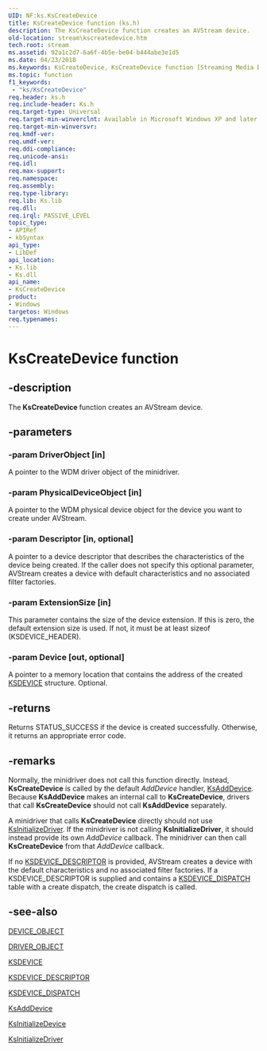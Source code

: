 ```yaml
---
UID: NF:ks.KsCreateDevice
title: KsCreateDevice function (ks.h)
description: The KsCreateDevice function creates an AVStream device.
old-location: stream\kscreatedevice.htm
tech.root: stream
ms.assetid: 92a1c2d7-6a6f-4b5e-be04-b444abe3e1d5
ms.date: 04/23/2018
ms.keywords: KsCreateDevice, KsCreateDevice function [Streaming Media Devices], avfunc_3a0ddeb1-7ea0-4e10-bc98-d761bbc5c2f4.xml, ks/KsCreateDevice, stream.kscreatedevice
ms.topic: function
f1_keywords:
 - "ks/KsCreateDevice"
req.header: ks.h
req.include-header: Ks.h
req.target-type: Universal
req.target-min-winverclnt: Available in Microsoft Windows XP and later operating systems and DirectX 8.0 and later DirectX versions.
req.target-min-winversvr: 
req.kmdf-ver: 
req.umdf-ver: 
req.ddi-compliance: 
req.unicode-ansi: 
req.idl: 
req.max-support: 
req.namespace: 
req.assembly: 
req.type-library: 
req.lib: Ks.lib
req.dll: 
req.irql: PASSIVE_LEVEL
topic_type:
- APIRef
- kbSyntax
api_type:
- LibDef
api_location:
- Ks.lib
- Ks.dll
api_name:
- KsCreateDevice
product:
- Windows
targetos: Windows
req.typenames: 
---
```


# KsCreateDevice function


## -description


The<b> KsCreateDevice </b>function creates an AVStream device.


## -parameters




### -param DriverObject [in]

A pointer to the WDM driver object of the minidriver.


### -param PhysicalDeviceObject [in]

A pointer to the WDM physical device object for the device you want to create under AVStream.


### -param Descriptor [in, optional]

A pointer to a device descriptor that describes the characteristics of the device being created. If the caller does not specify this optional parameter, AVStream creates a device with default characteristics and no associated filter factories.


### -param ExtensionSize [in]

This parameter contains the size of the device extension. If this is zero, the default extension size is used. If not, it must be at least sizeof (KSDEVICE_HEADER).


### -param Device [out, optional]

A pointer to a memory location that contains the address of the created <a href="https://docs.microsoft.com/windows-hardware/drivers/ddi/ks/ns-ks-_ksdevice">KSDEVICE</a> structure. Optional.


## -returns



Returns STATUS_SUCCESS if the device is created successfully. Otherwise, it returns an appropriate error code.




## -remarks



Normally, the minidriver does not call this function directly. Instead, <b>KsCreateDevice</b> is called by the default <i>AddDevice</i> handler, <a href="https://docs.microsoft.com/windows-hardware/drivers/ddi/ks/nf-ks-ksadddevice">KsAddDevice</a>. Because <b>KsAddDevice</b> makes an internal call to <b>KsCreateDevice</b>, drivers that call <b>KsCreateDevice</b> should not call <b>KsAddDevice</b> separately.

A minidriver that calls <b>KsCreateDevice</b> directly should not use <a href="https://docs.microsoft.com/windows-hardware/drivers/ddi/ks/nf-ks-ksinitializedriver">KsInitializeDriver</a>. If the minidriver is not calling <b>KsInitializeDriver</b>, it should instead provide its own <i>AddDevice</i> callback. The minidriver can then call <b>KsCreateDevice</b> from that <i>AddDevice</i> callback. 

If no <a href="https://docs.microsoft.com/windows-hardware/drivers/ddi/ks/ns-ks-_ksdevice_descriptor">KSDEVICE_DESCRIPTOR</a> is provided, AVStream creates a device with the default characteristics and no associated filter factories. If a KSDEVICE_DESCRIPTOR is supplied and contains a <a href="https://docs.microsoft.com/windows-hardware/drivers/ddi/ks/ns-ks-_ksdevice_dispatch">KSDEVICE_DISPATCH</a> table with a create dispatch, the create dispatch is called. 




## -see-also




<a href="https://docs.microsoft.com/windows-hardware/drivers/ddi/wdm/ns-wdm-_device_object">DEVICE_OBJECT</a>



<a href="https://docs.microsoft.com/windows-hardware/drivers/ddi/wdm/ns-wdm-_driver_object">DRIVER_OBJECT</a>



<a href="https://docs.microsoft.com/windows-hardware/drivers/ddi/ks/ns-ks-_ksdevice">KSDEVICE</a>



<a href="https://docs.microsoft.com/windows-hardware/drivers/ddi/ks/ns-ks-_ksdevice_descriptor">KSDEVICE_DESCRIPTOR</a>



<a href="https://docs.microsoft.com/windows-hardware/drivers/ddi/ks/ns-ks-_ksdevice_dispatch">KSDEVICE_DISPATCH</a>



<a href="https://docs.microsoft.com/windows-hardware/drivers/ddi/ks/nf-ks-ksadddevice">KsAddDevice</a>



<a href="https://docs.microsoft.com/windows-hardware/drivers/ddi/ks/nf-ks-ksinitializedevice">KsInitializeDevice</a>



<a href="https://docs.microsoft.com/windows-hardware/drivers/ddi/ks/nf-ks-ksinitializedriver">KsInitializeDriver</a>
 

 

